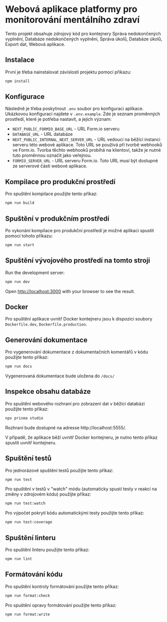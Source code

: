 # Webová aplikace platformy pro monitorování mentálního zdraví

Tento projekt obsahuje zdrojový kód pro kontejnery Správa nedokončených
vyplnění, Databáze nedokončených vyplnění, Správa úkolů, Databáze úkolů, Export
dat, Webová aplikace.

## Instalace

První je třeba nainstalovat závislosti projektu pomocí příkazu:

```sh
npm install
```

## Konfigurace

Následně je třeba poskytnout `.env` soubor pro konfiguraci aplikace. Ukázkovou
konfiguraci najdete v `.env.example`. Zde je seznam proměnných prostředí, které
je potřeba nastavit, a jejich význam:

-   `NEXT_PUBLIC_FORMIO_BASE_URL` - URL Form.io serveru
-   `DATABASE_URL` - URL databáze
-   `NEXT_PUBLIC_INTERNAL_NEXT_SERVER_URL` - URL vedoucí na běžící instanci
    serveru této webové aplikace. Toto URL se používá při tvorbě webhooků ve
    Form.io. Tvorba těchto webhooků probíhá na klientovi, takže je nutné tuto
    proměnnou označit jako veřejnou.
-   `FORMIO_SERVER_URL` - URL serveru Form.io. Toto URL musí být dostupné ze
    serverové části webové aplikace.

## Kompilace pro produkční prostředí

Pro spuštění kompilace použijte tento příkaz:

```sh
npm run build
```

## Spuštění v produkčním prostředí

Po vykonání kompilace pro produkční prostředí je možné aplikaci spustit pomocí
tohoto příkazu:

```sh
npm run start
```

## Spuštění vývojového prostředí na tomto stroji

Run the development server:

```sh
npm run dev
```

Open [http://localhost:3000](http://localhost:3000) with your browser to see the
result.

## Docker

Pro spuštění aplikace uvnitř Docker kontejneru jsou k dispozici soubory
`Dockerfile.dev`, `Dockerfile.production`.

## Generování dokumentace

Pro vygenerování dokumentace z dokumentačních komentářů v kódu použijte tento
příkaz:

```sh
npm run docs
```

Vygenerovaná dokumentace bude uložena do `/docs/`

## Inspekce obsahu databáze

Pro spuštění webového rozhraní pro zobrazení dat v běžící databázi použijte
tento příkaz:

```sh
npx prisma studio
```

Rozhraní bude dostupné na adresse http://localhost:5555/.

V případě, že aplikace běží uvnitř Docker kontejneru, je nutno tento příkaz
spustit uvnitř kontejneru.

## Spuštění testů

Pro jednorázové spuštění testů použijte tento příkaz:

```sh
npm run test
```

Pro spuštění v testů v "watch" módu (automaticky spustí testy v reakci na změny
v zdrojovém kódu) použijte příkaz:

```sh
npm run test:watch
```

Pro výpočet pokrytí kódu automatickými testy použijte tento příkaz:

```sh
npm run test:coverage
```

## Spuštění linteru

Pro spuštění linteru použijte tento příkaz:

```sh
npm run lint
```

## Formátování kódu

Pro spuštění kontroly formátování použijte tento příkaz:

```sh
npm run format:check
```

Pro spuštění opravy formátování použijte tento příkaz:

```sh
npm run format:write
```
